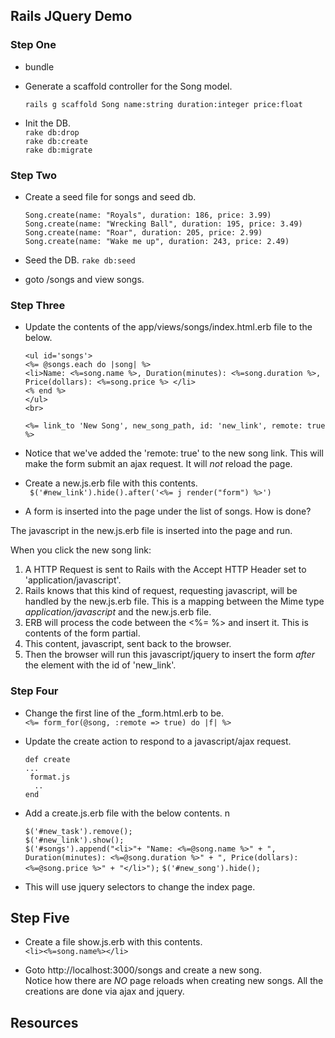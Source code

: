 ##  Rails JQuery Demo

### Step One
* bundle
* Generate a scaffold controller for the Song model.
     
     ``rails g scaffold Song name:string duration:integer price:float``
* Init the DB.  
	``rake db:drop``  
	``rake db:create``  
	``rake db:migrate``  
	
### Step Two

* Create a seed file for songs and seed db.  
    
    
    ``Song.create(name: "Royals", duration: 186, price: 3.99)``  
    ``Song.create(name: "Wrecking Ball", duration: 195, price: 3.49)``  
    ``Song.create(name: "Roar", duration: 205, price: 2.99)``  
    ``Song.create(name: "Wake me up", duration: 243, price: 2.49)``
    
* Seed the DB.
	``rake db:seed``     
    
* goto /songs and view songs.

### Step Three

* Update the contents of the app/views/songs/index.html.erb file to the below.  
   
    ``<ul id='songs'>``  
    ``<%= @songs.each do |song| %>``  
    ``<li>Name: <%=song.name %>, Duration(minutes): <%=song.duration %>, Price(dollars): <%=song.price %> </li>``  
    ``<% end %>``  
    ``</ul>``  
    ``<br>``  

    ``<%= link_to 'New Song', new_song_path, id: 'new_link', remote: true %>``  
	

* Notice that we've added the 'remote: true' to the new song link. This will make 
    the form submit an ajax request. It will *not* reload the page.


* Create a new.js.erb file with this contents.  
      `` $('#new_link').hide().after('<%= j render("form") %>')``

* A form is inserted into the page under the list of songs. How is done?

The javascript in the new.js.erb file is inserted into the page and run.

When you click the new song link:  
1. A HTTP Request is sent to Rails with the Accept HTTP Header set to 'application/javascript'.  
2. Rails knows that this kind of request, requesting javascript, will be handled by the new.js.erb file. This is a mapping between the Mime type _application/javascript_ and the new.js.erb file.  
3. ERB will process the code between the <%= %> and insert it. This is contents of the form partial.  
4. This content, javascript, sent back to the browser.  
5. Then the browser will run this javascript/jquery to insert the form _after_ the  element with the id of 'new_link'.
	




### Step Four

* Change the first line of the _form.html.erb to be.    
      `` <%= form_for(@song, :remote => true) do |f| %> ``

* Update the create action to respond to a javascript/ajax request.   

    ``def create``   
    `` ... ``  
    ``  format.js ``  
    ``   .. ``  
    ``end``  
    
* Add a create.js.erb file with the below contents.  n

    ``$('#new_task').remove();``  
    ``$('#new_link').show();``  
    ``$('#songs').append("<li>"+ "Name: <%=@song.name %>" + ", Duration(minutes): <%=@song.duration %>" + ", Price(dollars): <%=@song.price %>" + "</li>");``
    ``$('#new_song').hide();``   

* This will use jquery selectors to change the index page.

## Step Five

* Create a file show.js.erb with this contents.  
     ``<li><%=song.name%></li>``

* Goto http://localhost:3000/songs and create a new song.  
  Notice how there are *NO* page reloads when creating new songs. All 
   the creations are done via ajax and jquery.

## Resources


